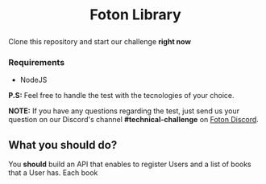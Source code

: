 <h1 align="center">

Foton Library

</h1>

Clone this repository and start our challenge **right now**

### Requirements
- NodeJS

**P.S:** Feel free to handle the test with the tecnologies of your choice.

**NOTE:** If you have any questions regarding the test, just send us your question on our Discord's channel **#technical-challenge** on [Foton Discord](https://discord.gg/uw55aDewNf).


## What you should do?

You **should** build an API that enables to register Users and a list of books that a User has. Each book 
